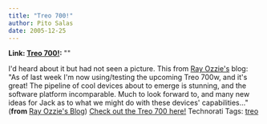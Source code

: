 ```yaml
---
title: "Treo 700!"
author: Pito Salas
date: 2005-12-25
---
```


**Link: [Treo 700!](None):** ""

I'd heard about it but had not seen a picture. This from [Ray
Ozzie's](<http://spaces.msn.com/members/rayozzie/Blog/cns!1pyct_cYtbBtOBPDVAumMEdw!262.entry>)
blog: "As of last week I'm now using/testing the upcoming Treo 700w, and it's
great! The pipeline of cool devices about to emerge is stunning, and the
software platform incomparable. Much to look forward to, and many new ideas
for Jack as to what we might do with these devices' capabilities…" (**from**
[Ray Ozzie's
Blog](<http://spaces.msn.com/members/rayozzie/Blog/cns!1pyct_cYtbBtOBPDVAumMEdw!262.entry>))
[Check out the Treo 700 here!](<http://vzwshop.com/treo700w/>) Technorati
Tags: [treo](<http://www.technorati.com/tag/treo>)



